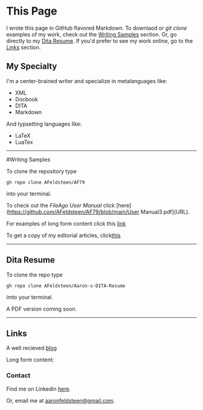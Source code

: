 
# This Page


I wrote this page in GitHub flavored Markdown. To downlaod or *git clone* examples of my work, check out the [Writing Samples](#writing-samples)
section. Or, go directly to my [Dita Resume](#dita-resume). If you'd prefer to see my work online, go to the [Links](#links)
section.

## My Specialty  

I'm a center-brained writer and specialize in metalanguages like: 

- XML
- Docbook
- DITA
- Markdown

And typsetting languages like:

- LaTeX
- LuaTex


---

#Writing Samples


To clone the repository type 

`
              gh repo clone AFeldsteen/AF79 
`

into your terminal. 


To check out the *FileAgo User Manual* click [here](https://github.com/AFeldsteen/AF79/blob/main/User Manual3.pdf](URL).

For examples of long form content click this [link](https://github.com/AFeldsteen/AF79/blob/main/PorfolioXI.pdf)

To get a copy of my editorial articles, click[this](https://github.com/AFeldsteen/AF79/blob/main/Street%20Kulture%20November%20Issue%202021%20Final%20draft)

---

## Dita Resume

To clone the repo type 

`gh repo clone AFeldsteen/Aaron-s-DITA-Resume`

imto your terminal. 

A PDF version coming soon. 

---

## Links

A well recieved [blog](https://www.linkedin.com/feed/update/urn:li:activity:6897741656846929920)

Long form content:


### Contact

Find me on Linkedin [here](https://www.linkedin.com/in/aaron-feldsteen-5a9490146/).

Or, email me at [aaronfeldsteen@gmail.com](url).





